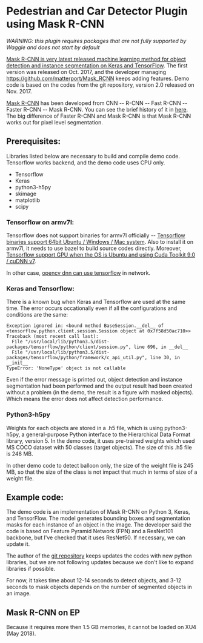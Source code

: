<!--
waggle_topic=Waggle/Node/Plugins
-->

# Pedestrian and Car Detector Plugin using Mask R-CNN

_WARNING: this plugin requires packages that are not fully supported by Waggle and does not start by default_

[Mask R-CNN is very latest released machine learning method for object detection and instance segmentation on Keras and TensorFlow](https://github.com/matterport/Mask_RCNN). The first version was released on Oct. 2017, and the developer managing https://github.com/matterport/Mask_RCNN keeps adding features. Demo code is based on the codes from the git repository, version 2.0 released on Nov. 2017.

[Mask R-CNN](https://research.fb.com/wp-content/uploads/2017/08/maskrcnn.pdf) has been developed from CNN -- R-CNN -- Fast R-CNN -- Faster R-CNN -- Mask R-CNN. You can see the brief history of it in [here](https://blog.athelas.com/a-brief-history-of-cnns-in-image-segmentation-from-r-cnn-to-mask-r-cnn-34ea83205de4). The big difference of Faster R-CNN and Mask R-CNN is that Mask R-CNN works out for pixel level segmentation.

## Prerequisites:

Libraries listed below are necessary to build and compile demo code. Tensorflow works backend, and the demo code uses CPU only.

- Tensorflow 
- Keras
- python3-h5py
- skimage
- matplotlib
- scipy

### Tensorflow on armv7l:

Tensorflow does not support binaries for armv7l officially -- [Tensorflow binaries support 64bit Ubuntu / Windows / Mac system](https://www.tensorflow.org/install/install_linux). Also to install it on armv7l, it needs to use bazel to build source codes directly. Moreover, [Tensorflow support GPU when the OS is Ubuntu and using Cuda Toolkit 9.0 / cuDNN v7](https://www.tensorflow.org/install/install_linux).

In other case, [opencv dnn can use tensorflow](https://github.com/opencv/opencv/wiki/TensorFlow-Object-Detection-API) in network.

### Keras and Tensorflow:

There is a known bug when Keras and Tensorflow are used at the same time. The error occurs occationally even if all the configurations and conditions are the same:
```
Exception ignored in: <bound method BaseSession.__del__ of <tensorflow.python.client.session.Session object at 0x7f58d50ac710>>
Traceback (most recent call last):
  File "/usr/local/lib/python3.5/dist-packages/tensorflow/python/client/session.py", line 696, in __del__
  File "/usr/local/lib/python3.5/dist-packages/tensorflow/python/framework/c_api_util.py", line 30, in __init__
TypeError: 'NoneType' object is not callable
```

Even if the error message is printed out, object detection and instance segmentation had been performed and the output result had been created without a problem (in the demo, the result is a figure with masked objects). Which means the error does not affect detection performance.

### Python3-h5py

Weights for each objects are stored in a .h5 file, which is using python3-h5py, a general-purpose Python interface to the Hierarchical Data Format library, version 5. In the demo code, it uses pre-trained weights which used MS COCO dataset with 50 classes (target objects). The size of this .h5 file is 246 MB.

In other demo code to detect balloon only, the size of the weight file is 245 MB, so that the size of the class is not impact that much in terms of size of a weight file.


## Example code:

The demo code is an implementation of Mask R-CNN on Python 3, Keras, and TensorFlow. The model generates bounding boxes and segmentation masks for each instance of an object in the image. The developer said the code is based on Feature Pyramid Network (FPN) and a ResNet101 backbone, but I've checked that it uses ResNet50. If necessary, we can update it.

The author of the [git repository](https://github.com/matterport/Mask_RCNN) keeps updates the codes with new python libraries, but we are not following updates because we don't like to expand libraries if possible.

For now, it takes time about 12-14 seconds to detect objects, and 3-12 seconds to mask objects depends on the number of segmented objects in an image.


## Mask R-CNN on EP
Because it requires more then 1.5 GB memories, it cannot be loaded on XU4 (May 2018).

